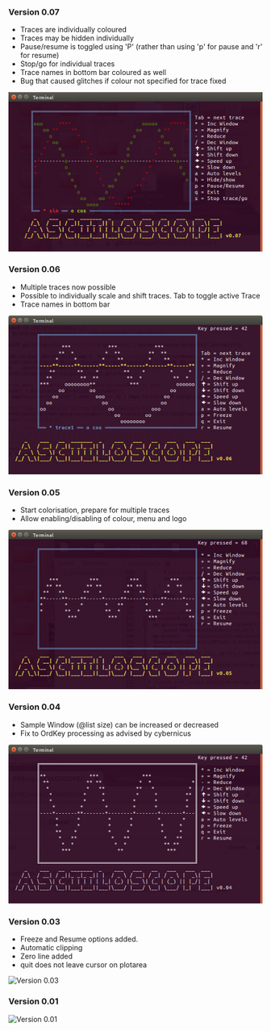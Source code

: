 ### Version 0.07
- Traces are individually coloured
- Traces may be hidden individually
- Pause/resume is toggled using 'P' (rather than using 'p' for pause and 'r' for resume)
- Stop/go for individual traces
- Trace names in bottom bar coloured as well
- Bug that caused glitches if colour not specified for trace fixed

![Vesion 0.06](https://github.com/saiftynet/ASCIILOSCOPE/blob/master/images/Version%200.07.jpg)

### Version 0.06
- Multiple traces now possible
- Possible to individually scale and shift traces.  Tab to toggle active Trace
- Trace names in bottom bar

![Vesion 0.06](https://github.com/saiftynet/ASCIILOSCOPE/blob/master/images/Version%200.06.jpg)

### Version 0.05
- Start colorisation, prepare for multiple traces
- Allow enabling/disabling of colour, menu and logo

![Vesion 0.05](https://github.com/saiftynet/ASCIILOSCOPE/blob/master/images/Version%200.05.jpg)

### Version 0.04
- Sample Window (@list size) can be increased or decreased
- Fix to OrdKey processing as advised by cybernicus

![Version 0.04](https://github.com/saiftynet/ASCIILOSCOPE/blob/master/images/Version%200.04.jpg)

### Version 0.03

- Freeze and Resume options added.
- Automatic clipping
- Zero line added
- quit does not leave cursor on plotarea

![Version 0.03](https://github.com/saiftynet/ASCIILOSCOPE/blob/master/images/Version%200.03.jpg)


### Version 0.01

![Version 0.01](https://github.com/saiftynet/ASCIILOSCOPE/blob/master/images/asciiloscope.gif)

